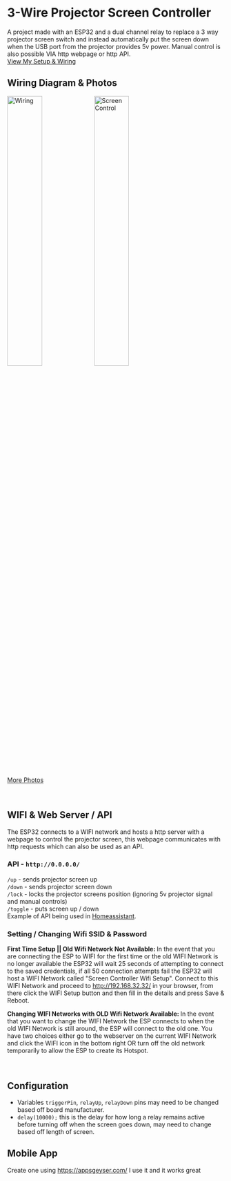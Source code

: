 # 3-Wire Projector Screen Controller
A project made with an ESP32 and a dual channel relay to replace a 3 way projector screen switch and instead automatically put the screen down when the USB port from the projector provides 5v power. Manual control is also possible VIA http webpage or http API. <br>
[View My Setup & Wiring](https://github.com/etahn-git/3-wire-projector-screen-controller/blob/f2d29850c5e23c0156d94c3bae05f29cf0711ab9/mySetup.md)
<br>
## Wiring Diagram & Photos
<img width="40%" height="40%" alt="Wiring" src="https://github.com/user-attachments/assets/775b6d97-a6ce-4606-afe1-18023c5d9f37" /><img width="40%" height="40%" alt="Screen Control" src="https://github.com/user-attachments/assets/685e2653-4428-46ac-94d2-cb9ad1360f8c" />

[More Photos](https://github.com/etahn-git/3-wire-projector-screen-controller/blob/c448231ddcf1ad4a557e2c4e193f5b26edf101fb/PHOTOS.md)

<br>

## WIFI & Web Server / API
The ESP32 connects to a WIFI network and hosts a http server with a webpage to control the projector screen, this webpage communicates with http requests which can also be used as an API.
<br>

### API - `http://0.0.0.0/`
`/up` - sends projector screen up <br>
`/down` - sends projector screen down <br>
`/lock` - locks the projector screens position (ignoring 5v projector signal and manual controls) <br>
`/toggle` - puts screen up / down <br>
Example of API being used in [Homeassistant](https://github.com/etahn-git/3-wire-projector-screen-controller/blob/224f235cc4e9872c08a74930ee3d80185485f388/HA.md).

### Setting / Changing Wifi SSID & Password
<strong>First Time Setup || Old Wifi Network Not Available: </strong> In the event that you are connecting the ESP to WIFI for the first time or the old WIFI Network is no longer available the ESP32 will wait 25 seconds of attempting to connect to the saved credentials, if all 50 connection attempts fail the ESP32 will host a WIFI Network called "Screen Controller Wifi Setup". Connect to this WIFI Network and proceed to http://192.168.32.32/ in your browser, from there click the WIFI Setup button and then fill in the details and press Save & Reboot. <br>

<strong>Changing WIFI Networks with OLD Wifi Network Available: </strong> In the event that you want to change the WIFI Network the ESP connects to when the old WIFI Network is still around, the ESP will connect to the old one. You have two choices either go to the webserver on the current WIFI Network and click the WIFI icon in the bottom right OR turn off the old network temporarily to allow the ESP to create its Hotspot.

<br>

## Configuration
* Variables `triggerPin`, `relayUp`, `relayDown` pins may need to be changed based off board manufacturer.
* `delay(10000);` this is the delay for how long a relay remains active before turning off when the screen goes down, may need to change based off length of screen.


## Mobile App
Create one using https://appsgeyser.com/ I use it and it works great
